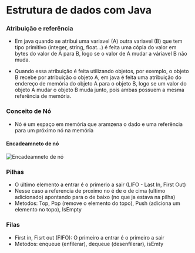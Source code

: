 # Estrutura de dados com Java

### Atribuição e referência

- Em java quando se atribui uma variavel (A) outra variavel (B) que tem tipo primitivo (integer, string, float...)
  é feita uma cópia do valor em bytes do valor de A para B, logo se o valor de A mudar a váriavel B não muda.

- Quando essa atribuição é feita utilizando objetos, por exemplo, o objeto B recebe por atribuição o objeto A,
  em java é feita uma atribuição do endereço de memória do objeto A para o objeto B, logo se um valor do objeto A mudar o objeto B muda junto, pois ambas possuem a mesma referência de memória.

### Conceito de Nó

- Nó é um espaço em memória que aramzena o dado e uma referência para um próximo nó na memória

#### Encadeamneto de nó

![Encadeamneto de nó](estrutura-de-dados/assets/encadeamento-no.png)

### Pilhas

- O último elemento a entrar é o primerio a sair (LIFO - Last In, First Out)
- Nesse caso a referencia de proximo no é de o de cima (ultimo adicionado) apontando para o de baixo (no que ja estava na pilha)
- Metodos: Top, Pop (remove o elemento do topo), Push (adiciona um elemento no topo), IsEmpty

### Filas

- First in, Fisrt out (FIFO): O primeiro a entrar é o primeiro a sair
- Metodos: enqueue (enfilerar), dequeue (desenfilerar), isEmty
